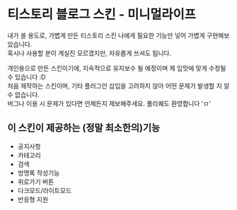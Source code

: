 # 티스토리 블로그 스킨 - 미니멀라이프
내가 쓸 용도로, 가볍게 만든 티스토리 스킨
나에게 필요한 기능만 넣어 가볍게 구현해보았습니다.   
혹시나 사용할 분이 계실진 모르겠지만, 자유롭게 쓰셔도 됩니다. 

개인용으로 만든 스킨이기에, 지속적으로 유지보수 될 예정이며 제 입맛에 맞게 수정될 수 있습니다 :D    
처음 제작하는 스킨이며, 기타 플러그인 삽입을 고려하지 않아 어떤 문제가 발생할 지 알 수 없습니다.   
버그나 이용 시 문제가 있다면 언제든지 제보해주세요. 풀리퀘도 환영합니다 'ㅁ' 

## 이 스킨이 제공하는 (정말 최소한의)기능
- 공지사항
- 카테고리
- 검색
- 방명록 작성기능
- 위로가기 버튼
- 다크모드/라이트모드
- 반응형 지원
